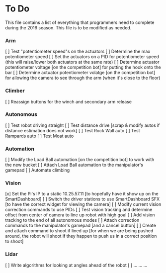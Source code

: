  # To Do
This file contains a list of everything that programmers need to complete during the 2016 season. This file is to be modified as needed.

### Arm
[ ] Test "potentiometer speed"s on the actuators
[ ] Determine the max potentiometer speed
[ ] Set the actuators on a PID for potentiometer speed (this will raise/lower both actuators at the same rate)
[ ] Determine actuator potentiometer voltage [on the competition bot] for putting the hook onto the bar
[ ] Determine actuator potentiometer volatge [on the competition bot] for allowing the camera to see through the arm (when it's close to the floor)

### Climber
[ ] Reassign buttons for the winch and secondary arm release

### Autonomous
[ ] Test robot driving straight
[ ] Test distance drive [scrap & modify autos if distance estimation does not work]
[ ] Test Rock Wall auto
[ ] Test Rampards auto
[ ] Test Moat auto

### Automation
[ ] Modify the Load Ball automation [on the competition bot] to work with the new bucket
[ ] Attach Load Ball automation to the manipulator's gamepad
[ ] Automate climbing

### Vision
[x] Set the Pi's IP to a static 10.25.57.11 [to hopefully have it show up on the SmartDashboard]
[ ] Switch the driver stations to use SmartDashboard SFX [to have the correct widget for viewing the camera]
[ ] Modify current vision correction commands to use PIDs
[ ] Test vision tracking and determine offset from center of camera to line up robot with high goal
[ ] Add vision tracking to the end of all autonomous modes
[ ] Attach correction commands to the manipulator's gamepad [and a cancel button]
[ ] Create and attach command to shoot if lined up [for when we are being pushed around, the robot will shoot if they happen to push us in a correct position to shoot]

### Lidar
[ ] Write algorithms for looking at angles ahead of the robot
[ ] ... ... ...
